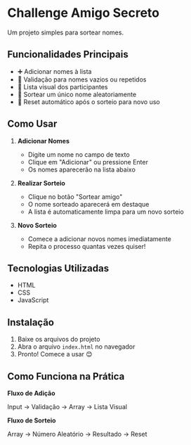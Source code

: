 # Challenge Amigo Secreto

Um projeto simples para sortear nomes.

## Funcionalidades Principais

- ➕ Adicionar nomes à lista
- 🚫 Validação para nomes vazios ou repetidos
- 📜 Lista visual dos participantes
- 🎰 Sortear um único nome aleatoriamente
- 🔄 Reset automático após o sorteio para novo uso

## Como Usar

1. **Adicionar Nomes**
   - Digite um nome no campo de texto
   - Clique em "Adicionar" ou pressione Enter
   - Os nomes aparecerão na lista abaixo

2. **Realizar Sorteio**
   - Clique no botão "Sortear amigo"
   - O nome sorteado aparecerá em destaque
   - A lista é automaticamente limpa para um novo sorteio

3. **Novo Sorteio**
   - Comece a adicionar novos nomes imediatamente
   - Repita o processo quantas vezes quiser!

## Tecnologias Utilizadas

- HTML
- CSS
- JavaScript

## Instalação

1. Baixe os arquivos do projeto
2. Abra o arquivo `index.html` no navegador
3. Pronto! Comece a usar 😊

## Como Funciona na Prática

**Fluxo de Adição**

Input -> Validação -> Array -> Lista Visual

**Fluxo de Sorteio**

Array -> Número Aleatório -> Resultado -> Reset
